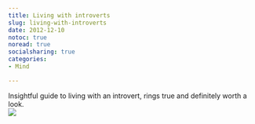 ```yaml
---
title: Living with introverts
slug: living-with-introverts
date: 2012-12-10
notoc: true
noread: true
socialsharing: true
categories: 
- Mind

---
```

Insightful guide to living with an introvert, rings true and definitely worth a look.  
![][williampickup]

[williampickup]: /uploads/2014/02/how_to_live_with_introverts_by_romanjones-d4tfoyo.jpg